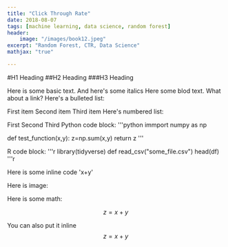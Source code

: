 ```yaml
---
title: "Click Through Rate"
date: 2018-08-07
tags: [machine learning, data science, random forest]
header:
    image: "/images/book12.jpeg"
excerpt: "Random Forest, CTR, Data Science" 
mathjax: "true"

---
```

 
#H1 Heading
##H2 Heading 
###H3 Heading

Here is some basic text. And here's some italics Here some blod text. What about a link? Here's a bulleted list:

First item
Second item
Third item
Here's numbered list:

First
Second
Third
Python code block: 
'''python immport numpy as np

  def test_function(x,y):
      z=np.sum(x,y)
      return z
'''

R code block:
'''r
library(tidyverse)
def read_csv("some_file.csv")
head(df)
'''r

Here is some inline code 'x+y'

Here is image: 

Here is some math: 

$$z=x+y$$

You can also put it inline $$z=x+y$$

